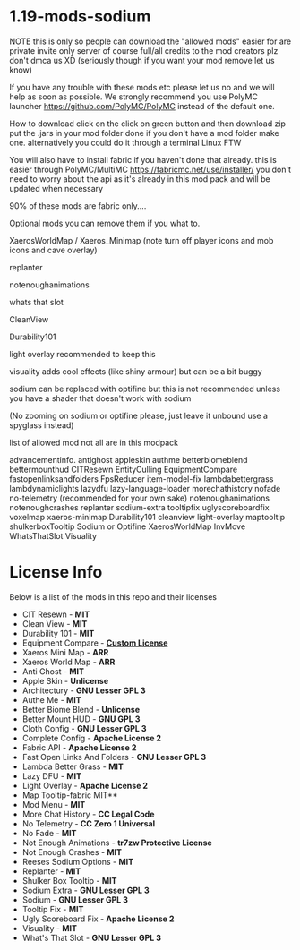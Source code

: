 # 1.19-mods-sodium
NOTE  this is only so people can download the "allowed mods" easier for are private invite only server of course full/all credits to the mod creators plz don't dmca us XD (seriously though if you want your mod remove let us know)

If you have any trouble with these mods etc please let us no and we will help as soon as possible.
We strongly recommend you use PolyMC launcher https://github.com/PolyMC/PolyMC instead of the default one.

How to download click on the click on green button and then download zip put the .jars in your mod folder done 
if you don't have a mod folder make one.
alternatively you could do it through a terminal Linux FTW

You will also have to install fabric if you haven't done that already. this is easier through PolyMC/MultiMC 
https://fabricmc.net/use/installer/ you don't need to worry about the api as it's already in this mod pack and will be updated when necessary 

90% of these mods are fabric only....

Optional mods you can remove them if you what to.

XaerosWorldMap / Xaeros_Minimap (note turn off player icons and mob icons and cave overlay)

replanter

notenoughanimations

whats that slot

CleanView

Durability101 

light overlay recommended to keep this

visuality adds cool effects (like shiny armour) but can be a bit buggy

sodium can be replaced with optifine but this is not recommended unless you have a shader that doesn't work with sodium 

(No zooming on sodium or optifine please, just leave it unbound use a spyglass instead)

list of allowed mod not all are in this modpack 

advancementinfo.
antighost
appleskin
authme
betterbiomeblend
bettermounthud
CITResewn
EntityCulling
EquipmentCompare
fastopenlinksandfolders
FpsReducer
item-model-fix
lambdabettergrass
lambdynamiclights
lazydfu
lazy-language-loader
morechathistory
nofade
no-telemetry (recommended for your own sake)
notenoughanimations
notenoughcrashes
replanter
sodium-extra
tooltipfix
uglyscoreboardfix
voxelmap
xaeros-minimap
Durability101
cleanview
light-overlay
maptooltip
shulkerboxTooltip
Sodium or Optifine 
XaerosWorldMap
InvMove
WhatsThatSlot
Visuality

# License Info
Below is a list of the mods in this repo and their licenses

* CIT Resewn - **MIT**
* Clean View - **MIT**
* Durability 101 - **MIT**
* Equipment Compare - **[Custom License](https://github.com/AHilyard/EquipmentCompare/blob/main/LICENSE)**
* Xaeros Mini Map - **ARR**
* Xaeros World Map - **ARR**
* Anti Ghost - **MIT**
* Apple Skin - **Unlicense**
* Architectury - **GNU Lesser GPL 3**
* Authe Me - **MIT**
* Better Biome Blend - **Unlicense**
* Better Mount HUD - **GNU GPL 3**
* Cloth Config - **GNU Lesser GPL 3**
* Complete Config - **Apache License 2**
* Fabric API - **Apache License 2**
* Fast Open Links And Folders - **GNU Lesser GPL 3**
* Lambda Better Grass - **MIT**
* Lazy DFU - **MIT**
* Light Overlay - **Apache License 2**
* Map Tooltip-fabric MIT**
* Mod Menu - **MIT**
* More Chat History - **CC Legal Code**
* No Telemetry - **CC Zero 1 Universal**
* No Fade - **MIT**
* Not Enough Animations - **tr7zw Protective License**
* Not Enough Crashes - **MIT**
* Reeses Sodium Options - **MIT**
* Replanter - **MIT**
* Shulker Box Tooltip - **MIT**
* Sodium Extra - **GNU Lesser GPL 3**
* Sodium - **GNU Lesser GPL 3**
* Tooltip Fix - **MIT**
* Ugly Scoreboard Fix - **Apache License 2**
* Visuality - **MIT**
* What's That Slot - **GNU Lesser GPL 3**
